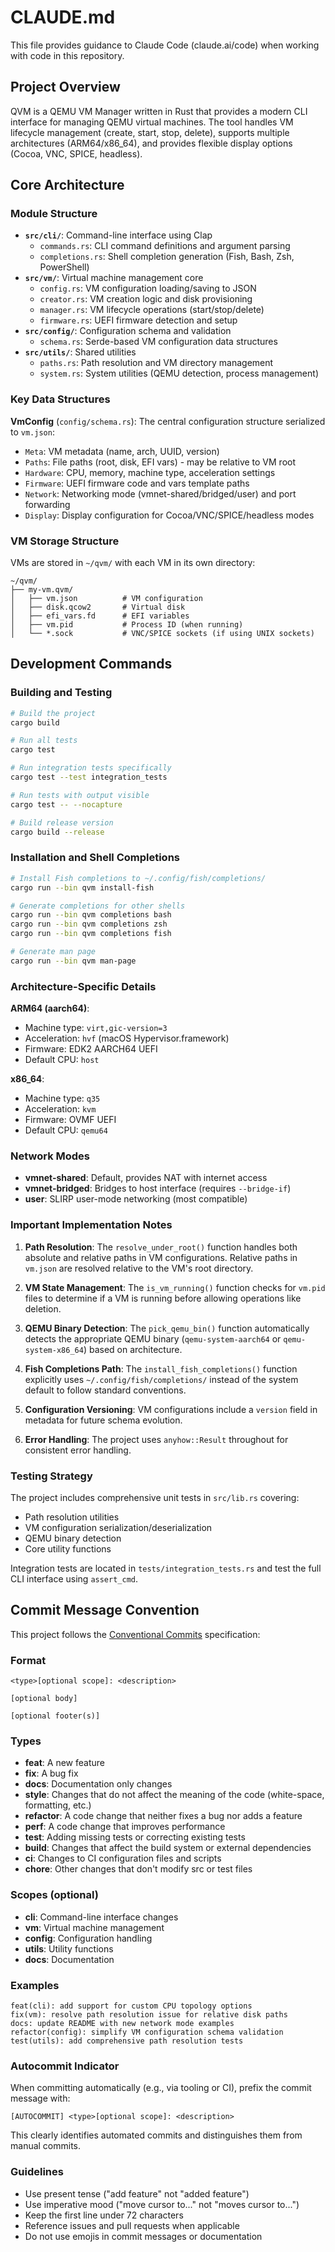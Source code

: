 # CLAUDE.md

This file provides guidance to Claude Code (claude.ai/code) when working with code in this repository.

## Project Overview

QVM is a QEMU VM Manager written in Rust that provides a modern CLI interface for managing QEMU virtual machines. The tool handles VM lifecycle management (create, start, stop, delete), supports multiple architectures (ARM64/x86_64), and provides flexible display options (Cocoa, VNC, SPICE, headless).

## Core Architecture

### Module Structure

- **`src/cli/`**: Command-line interface using Clap
  - `commands.rs`: CLI command definitions and argument parsing
  - `completions.rs`: Shell completion generation (Fish, Bash, Zsh, PowerShell)
- **`src/vm/`**: Virtual machine management core
  - `config.rs`: VM configuration loading/saving to JSON
  - `creator.rs`: VM creation logic and disk provisioning
  - `manager.rs`: VM lifecycle operations (start/stop/delete)
  - `firmware.rs`: UEFI firmware detection and setup
- **`src/config/`**: Configuration schema and validation
  - `schema.rs`: Serde-based VM configuration data structures
- **`src/utils/`**: Shared utilities
  - `paths.rs`: Path resolution and VM directory management
  - `system.rs`: System utilities (QEMU detection, process management)

### Key Data Structures

**VmConfig** (`config/schema.rs`): The central configuration structure serialized to `vm.json`:
- `Meta`: VM metadata (name, arch, UUID, version)
- `Paths`: File paths (root, disk, EFI vars) - may be relative to VM root
- `Hardware`: CPU, memory, machine type, acceleration settings
- `Firmware`: UEFI firmware code and vars template paths
- `Network`: Networking mode (vmnet-shared/bridged/user) and port forwarding
- `Display`: Display configuration for Cocoa/VNC/SPICE/headless modes

### VM Storage Structure

VMs are stored in `~/qvm/` with each VM in its own directory:
```
~/qvm/
├── my-vm.qvm/
│   ├── vm.json          # VM configuration
│   ├── disk.qcow2       # Virtual disk
│   ├── efi_vars.fd      # EFI variables
│   ├── vm.pid           # Process ID (when running)
│   └── *.sock           # VNC/SPICE sockets (if using UNIX sockets)
```

## Development Commands

### Building and Testing
```bash
# Build the project
cargo build

# Run all tests
cargo test

# Run integration tests specifically
cargo test --test integration_tests

# Run tests with output visible
cargo test -- --nocapture

# Build release version
cargo build --release
```

### Installation and Shell Completions
```bash
# Install Fish completions to ~/.config/fish/completions/
cargo run --bin qvm install-fish

# Generate completions for other shells
cargo run --bin qvm completions bash
cargo run --bin qvm completions zsh
cargo run --bin qvm completions fish

# Generate man page
cargo run --bin qvm man-page
```

### Architecture-Specific Details

**ARM64 (aarch64)**:
- Machine type: `virt,gic-version=3`
- Acceleration: `hvf` (macOS Hypervisor.framework)
- Firmware: EDK2 AARCH64 UEFI
- Default CPU: `host`

**x86_64**:
- Machine type: `q35`
- Acceleration: `kvm`
- Firmware: OVMF UEFI
- Default CPU: `qemu64`

### Network Modes
- **vmnet-shared**: Default, provides NAT with internet access
- **vmnet-bridged**: Bridges to host interface (requires `--bridge-if`)
- **user**: SLIRP user-mode networking (most compatible)

### Important Implementation Notes

1. **Path Resolution**: The `resolve_under_root()` function handles both absolute and relative paths in VM configurations. Relative paths in `vm.json` are resolved relative to the VM's root directory.

2. **VM State Management**: The `is_vm_running()` function checks for `vm.pid` files to determine if a VM is running before allowing operations like deletion.

3. **QEMU Binary Detection**: The `pick_qemu_bin()` function automatically detects the appropriate QEMU binary (`qemu-system-aarch64` or `qemu-system-x86_64`) based on architecture.

4. **Fish Completions Path**: The `install_fish_completions()` function explicitly uses `~/.config/fish/completions/` instead of the system default to follow standard conventions.

5. **Configuration Versioning**: VM configurations include a `version` field in metadata for future schema evolution.

6. **Error Handling**: The project uses `anyhow::Result` throughout for consistent error handling.

### Testing Strategy

The project includes comprehensive unit tests in `src/lib.rs` covering:
- Path resolution utilities
- VM configuration serialization/deserialization
- QEMU binary detection
- Core utility functions

Integration tests are located in `tests/integration_tests.rs` and test the full CLI interface using `assert_cmd`.

## Commit Message Convention

This project follows the [Conventional Commits](https://www.conventionalcommits.org/en/v1.0.0/) specification:

### Format
```
<type>[optional scope]: <description>

[optional body]

[optional footer(s)]
```

### Types
- **feat**: A new feature
- **fix**: A bug fix
- **docs**: Documentation only changes
- **style**: Changes that do not affect the meaning of the code (white-space, formatting, etc.)
- **refactor**: A code change that neither fixes a bug nor adds a feature
- **perf**: A code change that improves performance
- **test**: Adding missing tests or correcting existing tests
- **build**: Changes that affect the build system or external dependencies
- **ci**: Changes to CI configuration files and scripts
- **chore**: Other changes that don't modify src or test files

### Scopes (optional)
- **cli**: Command-line interface changes
- **vm**: Virtual machine management
- **config**: Configuration handling
- **utils**: Utility functions
- **docs**: Documentation

### Examples
```
feat(cli): add support for custom CPU topology options
fix(vm): resolve path resolution issue for relative disk paths
docs: update README with new network mode examples
refactor(config): simplify VM configuration schema validation
test(utils): add comprehensive path resolution tests
```

### Autocommit Indicator

When committing automatically (e.g., via tooling or CI), prefix the commit message with:
```
[AUTOCOMMIT] <type>[optional scope]: <description>
```

This clearly identifies automated commits and distinguishes them from manual commits.

### Guidelines

- Use present tense ("add feature" not "added feature")
- Use imperative mood ("move cursor to..." not "moves cursor to...")
- Keep the first line under 72 characters
- Reference issues and pull requests when applicable
- Do not use emojis in commit messages or documentation